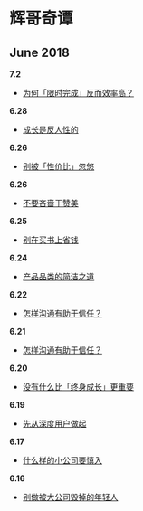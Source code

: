 #  辉哥奇谭

## June 2018

**7.2**
- [为何「限时完成」反而效率高？](https://mp.weixin.qq.com/s/LsiB093gD2-1rfL7EqYjEw)

**6.28**
- [成长是反人性的](https://mp.weixin.qq.com/s/wZwUITVr2E3HFmSKpKOEGA)

**6.26**
- [别被「性价比」忽悠](https://mp.weixin.qq.com/s/o8Wy9DWl9V8q1Y2IzwTLSA)

**6.26**
- [不要吝啬于赞美](https://mp.weixin.qq.com/s/9FL7LIZZO2fK2rt5TXlnhg)

**6.25**
- [别在买书上省钱](https://mp.weixin.qq.com/s/AvSWWV086bblRMxfamkyAw)

**6.24**
- [产品品类的简洁之道](https://mp.weixin.qq.com/s/06xRz1tGaneVy7skhLrbgw)

**6.22**
- [怎样沟通有助于信任？](https://mp.weixin.qq.com/s/yeuK2D09Sm2fLsYMo-jczw)

**6.21**
- [怎样沟通有助于信任？](https://mp.weixin.qq.com/s/yeuK2D09Sm2fLsYMo-jczw)

**6.20**
- [没有什么比「终身成长」更重要](https://mp.weixin.qq.com/s/Zr6cn-cdkcXPbyPXiX0tng)

**6.19**
- [先从深度用户做起](https://mp.weixin.qq.com/s/1nEJ6TrD_YEhlQgBKQVcrA)

**6.17**
- [什么样的小公司要慎入](https://mp.weixin.qq.com/s/eKjDPB7kN05LZfYXddIvPw)

**6.16**
- [别做被大公司毁掉的年轻人](https://mp.weixin.qq.com/s/rE6PFuyLPEmmvKsbw3_csA)